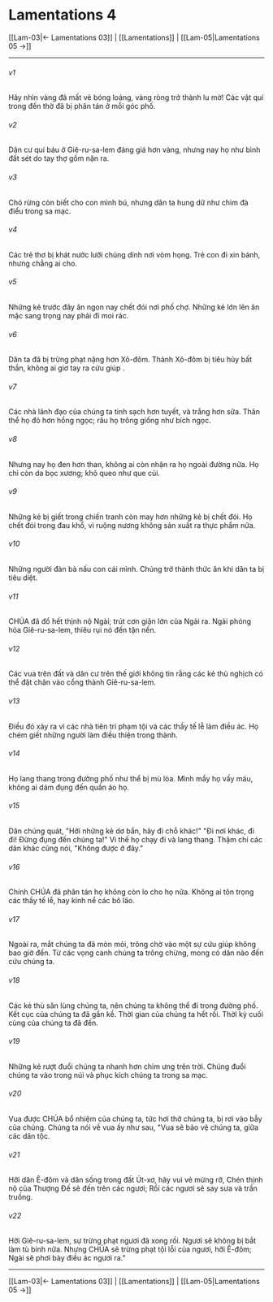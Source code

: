 # Lamentations 4

[[Lam-03|← Lamentations 03]] | [[Lamentations]] | [[Lam-05|Lamentations 05 →]]
***



###### v1 
Hãy nhìn vàng đã mất vẻ bóng loáng, vàng ròng trở thành lu mờ! Các vật quí trong đền thờ đã bị phân tán ở mỗi góc phố. 

###### v2 
Dân cư quí báu ở Giê-ru-sa-lem đáng giá hơn vàng, nhưng nay họ như bình đất sét do tay thợ gốm nặn ra. 

###### v3 
Chó rừng còn biết cho con mình bú, nhưng dân ta hung dữ như chim đà điểu trong sa mạc. 

###### v4 
Các trẻ thơ bị khát nước lưỡi chúng dính nơi vòm họng. Trẻ con đi xin bánh, nhưng chẳng ai cho. 

###### v5 
Những kẻ trước đây ăn ngon nay chết đói nơi phố chợ. Những kẻ lớn lên ăn mặc sang trọng nay phải đi moi rác. 

###### v6 
Dân ta đã bị trừng phạt nặng hơn Xô-đôm. Thành Xô-đôm bị tiêu hủy bất thần, không ai giơ tay ra cứu giúp . 

###### v7 
Các nhà lãnh đạo của chúng ta tinh sạch hơn tuyết, và trắng hơn sữa. Thân thể họ đỏ hơn hồng ngọc; râu họ trông giống như bích ngọc. 

###### v8 
Nhưng nay họ đen hơn than, không ai còn nhận ra họ ngoài đường nữa. Họ chỉ còn da bọc xương; khô queo như que củi. 

###### v9 
Những kẻ bị giết trong chiến tranh còn may hơn những kẻ bị chết đói. Họ chết đói trong đau khổ, vì ruộng nương không sản xuất ra thực phẩm nữa. 

###### v10 
Những người đàn bà nấu con cái mình. Chúng trở thành thức ăn khi dân ta bị tiêu diệt. 

###### v11 
CHÚA đã đổ hết thịnh nộ Ngài; trút cơn giận lớn của Ngài ra. Ngài phóng hỏa Giê-ru-sa-lem, thiêu rụi nó đến tận nền. 

###### v12 
Các vua trên đất và dân cư trên thế giới không tin rằng các kẻ thù nghịch có thể đặt chân vào cổng thành Giê-ru-sa-lem. 

###### v13 
Điều đó xảy ra vì các nhà tiên tri phạm tội và các thầy tế lễ làm điều ác. Họ chém giết những người làm điều thiện trong thành. 

###### v14 
Họ lang thang trong đường phố như thể bị mù lòa. Mình mẩy họ vấy máu, không ai dám đụng đến quần áo họ. 

###### v15 
Dân chúng quát, "Hỡi những kẻ dơ bẩn, hãy đi chỗ khác!" "Đi nơi khác, đi đi! Đừng đụng đến chúng ta!" Vì thế họ chạy đi và lang thang. Thậm chí các dân khác cũng nói, "Không được ở đây." 

###### v16 
Chính CHÚA đã phân tán họ không còn lo cho họ nữa. Không ai tôn trọng các thầy tế lễ, hay kính nể các bô lão. 

###### v17 
Ngoài ra, mắt chúng ta đã mòn mỏi, trông chờ vào một sự cứu giúp không bao giờ đến. Từ các vọng canh chúng ta trông chừng, mong có dân nào đến cứu chúng ta. 

###### v18 
Các kẻ thù săn lùng chúng ta, nên chúng ta không thể đi trong đường phố. Kết cục của chúng ta đã gần kề. Thời gian của chúng ta hết rồi. Thời kỳ cuối cùng của chúng ta đã đến. 

###### v19 
Những kẻ rượt đuổi chúng ta nhanh hơn chim ưng trên trời. Chúng đuổi chúng ta vào trong núi và phục kích chúng ta trong sa mạc. 

###### v20 
Vua được CHÚA bổ nhiệm của chúng ta, tức hơi thở chúng ta, bị rơi vào bẫy của chúng. Chúng ta nói về vua ấy như sau, "Vua sẽ bảo vệ chúng ta, giữa các dân tộc. 

###### v21 
Hỡi dân Ê-đôm và dân sống trong đất Út-xơ, hãy vui vẻ mừng rỡ, Chén thịnh nộ của Thượng Đế sẽ đến trên các ngươi; Rồi các ngươi sẽ say sưa và trần truồng. 

###### v22 
Hỡi Giê-ru-sa-lem, sự trừng phạt ngươi đã xong rồi. Ngươi sẽ không bị bắt làm tù binh nữa. Nhưng CHÚA sẽ trừng phạt tội lỗi của ngươi, hỡi Ê-đôm; Ngài sẽ phơi bày điều ác ngươi ra."

***
[[Lam-03|← Lamentations 03]] | [[Lamentations]] | [[Lam-05|Lamentations 05 →]]
